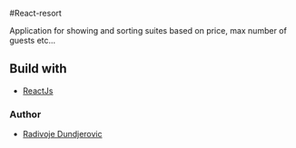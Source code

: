 #React-resort

Application for showing and sorting suites based on price, max number of guests etc...

## Build with

-   [ReactJs](https://reactjs.org/)

### Author

-   [Radivoje Dundjerovic](https://github.com/dundja)
